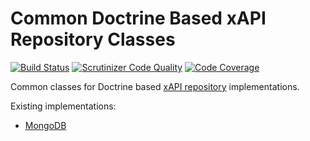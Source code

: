 Common Doctrine Based xAPI Repository Classes
=============================================

[![Build Status](https://travis-ci.org/php-xapi/repository-doctrine.svg?branch=master)](https://travis-ci.org/php-xapi/repository-doctrine)
[![Scrutinizer Code Quality](https://scrutinizer-ci.com/g/php-xapi/repository-doctrine/badges/quality-score.png?b=master)](https://scrutinizer-ci.com/g/php-xapi/repository-doctrine/?branch=master)
[![Code Coverage](https://scrutinizer-ci.com/g/php-xapi/repository-doctrine/badges/coverage.png?b=master)](https://scrutinizer-ci.com/g/php-xapi/repository-doctrine/?branch=master)

Common classes for Doctrine based [xAPI repository](https://github.com/php-xapi/repository-api/)
implementations.

Existing implementations:

* [MongoDB](https://github.com/php-xapi/repository-mongodb/)
